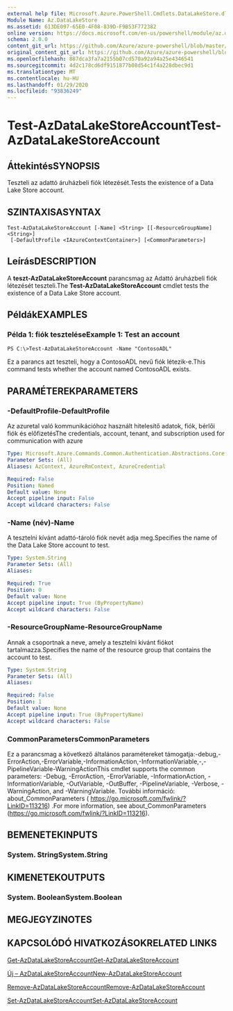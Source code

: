 ```yaml
---
external help file: Microsoft.Azure.PowerShell.Cmdlets.DataLakeStore.dll-Help.xml
Module Name: Az.DataLakeStore
ms.assetid: 613DE097-65E0-4F08-839D-F9B53F772382
online version: https://docs.microsoft.com/en-us/powershell/module/az.datalakestore/test-azdatalakestoreaccount
schema: 2.0.0
content_git_url: https://github.com/Azure/azure-powershell/blob/master/src/DataLakeStore/DataLakeStore/help/Test-AzDataLakeStoreAccount.md
original_content_git_url: https://github.com/Azure/azure-powershell/blob/master/src/DataLakeStore/DataLakeStore/help/Test-AzDataLakeStoreAccount.md
ms.openlocfilehash: 887dca3fa7a2155b07cd570a92a94a25e4346541
ms.sourcegitcommit: 4d2c178cd6df9151877b08d54c1f4a228dbec9d1
ms.translationtype: MT
ms.contentlocale: hu-HU
ms.lasthandoff: 01/29/2020
ms.locfileid: "93836249"
---
```

# <span data-ttu-id="f5a0f-101">Test-AzDataLakeStoreAccount</span><span class="sxs-lookup"><span data-stu-id="f5a0f-101">Test-AzDataLakeStoreAccount</span></span>

## <span data-ttu-id="f5a0f-102">Áttekintés</span><span class="sxs-lookup"><span data-stu-id="f5a0f-102">SYNOPSIS</span></span>
<span data-ttu-id="f5a0f-103">Teszteli az adattó áruházbeli fiók létezését.</span><span class="sxs-lookup"><span data-stu-id="f5a0f-103">Tests the existence of a Data Lake Store account.</span></span>

## <span data-ttu-id="f5a0f-104">SZINTAXISA</span><span class="sxs-lookup"><span data-stu-id="f5a0f-104">SYNTAX</span></span>

```
Test-AzDataLakeStoreAccount [-Name] <String> [[-ResourceGroupName] <String>]
 [-DefaultProfile <IAzureContextContainer>] [<CommonParameters>]
```

## <span data-ttu-id="f5a0f-105">Leírás</span><span class="sxs-lookup"><span data-stu-id="f5a0f-105">DESCRIPTION</span></span>
<span data-ttu-id="f5a0f-106">A **teszt-AzDataLakeStoreAccount** parancsmag az Adattó áruházbeli fiók létezését teszteli.</span><span class="sxs-lookup"><span data-stu-id="f5a0f-106">The **Test-AzDataLakeStoreAccount** cmdlet tests the existence of a Data Lake Store account.</span></span>

## <span data-ttu-id="f5a0f-107">Példák</span><span class="sxs-lookup"><span data-stu-id="f5a0f-107">EXAMPLES</span></span>

### <span data-ttu-id="f5a0f-108">Példa 1: fiók tesztelése</span><span class="sxs-lookup"><span data-stu-id="f5a0f-108">Example 1: Test an account</span></span>
```
PS C:\>Test-AzDataLakeStoreAccount -Name "ContosoADL"
```

<span data-ttu-id="f5a0f-109">Ez a parancs azt teszteli, hogy a ContosoADL nevű fiók létezik-e.</span><span class="sxs-lookup"><span data-stu-id="f5a0f-109">This command tests whether the account named ContosoADL exists.</span></span>

## <span data-ttu-id="f5a0f-110">PARAMÉTEREK</span><span class="sxs-lookup"><span data-stu-id="f5a0f-110">PARAMETERS</span></span>

### <span data-ttu-id="f5a0f-111">-DefaultProfile</span><span class="sxs-lookup"><span data-stu-id="f5a0f-111">-DefaultProfile</span></span>
<span data-ttu-id="f5a0f-112">Az azuretal való kommunikációhoz használt hitelesítő adatok, fiók, bérlői fiók és előfizetés</span><span class="sxs-lookup"><span data-stu-id="f5a0f-112">The credentials, account, tenant, and subscription used for communication with azure</span></span>

```yaml
Type: Microsoft.Azure.Commands.Common.Authentication.Abstractions.Core.IAzureContextContainer
Parameter Sets: (All)
Aliases: AzContext, AzureRmContext, AzureCredential

Required: False
Position: Named
Default value: None
Accept pipeline input: False
Accept wildcard characters: False
```

### <span data-ttu-id="f5a0f-113">-Name (név)</span><span class="sxs-lookup"><span data-stu-id="f5a0f-113">-Name</span></span>
<span data-ttu-id="f5a0f-114">A tesztelni kívánt adattó-tároló fiók nevét adja meg.</span><span class="sxs-lookup"><span data-stu-id="f5a0f-114">Specifies the name of the Data Lake Store account to test.</span></span>

```yaml
Type: System.String
Parameter Sets: (All)
Aliases:

Required: True
Position: 0
Default value: None
Accept pipeline input: True (ByPropertyName)
Accept wildcard characters: False
```

### <span data-ttu-id="f5a0f-115">-ResourceGroupName</span><span class="sxs-lookup"><span data-stu-id="f5a0f-115">-ResourceGroupName</span></span>
<span data-ttu-id="f5a0f-116">Annak a csoportnak a neve, amely a tesztelni kívánt fiókot tartalmazza.</span><span class="sxs-lookup"><span data-stu-id="f5a0f-116">Specifies the name of the resource group that contains the account to test.</span></span>

```yaml
Type: System.String
Parameter Sets: (All)
Aliases:

Required: False
Position: 1
Default value: None
Accept pipeline input: True (ByPropertyName)
Accept wildcard characters: False
```

### <span data-ttu-id="f5a0f-117">CommonParameters</span><span class="sxs-lookup"><span data-stu-id="f5a0f-117">CommonParameters</span></span>
<span data-ttu-id="f5a0f-118">Ez a parancsmag a következő általános paramétereket támogatja:-debug,-ErrorAction,-ErrorVariable,-InformationAction,-InformationVariable,-,-PipelineVariable-WarningAction</span><span class="sxs-lookup"><span data-stu-id="f5a0f-118">This cmdlet supports the common parameters: -Debug, -ErrorAction, -ErrorVariable, -InformationAction, -InformationVariable, -OutVariable, -OutBuffer, -PipelineVariable, -Verbose, -WarningAction, and -WarningVariable.</span></span> <span data-ttu-id="f5a0f-119">További információ: about_CommonParameters ( https://go.microsoft.com/fwlink/?LinkID=113216) .</span><span class="sxs-lookup"><span data-stu-id="f5a0f-119">For more information, see about_CommonParameters (https://go.microsoft.com/fwlink/?LinkID=113216).</span></span>

## <span data-ttu-id="f5a0f-120">BEMENETEK</span><span class="sxs-lookup"><span data-stu-id="f5a0f-120">INPUTS</span></span>

### <span data-ttu-id="f5a0f-121">System. String</span><span class="sxs-lookup"><span data-stu-id="f5a0f-121">System.String</span></span>

## <span data-ttu-id="f5a0f-122">KIMENETEK</span><span class="sxs-lookup"><span data-stu-id="f5a0f-122">OUTPUTS</span></span>

### <span data-ttu-id="f5a0f-123">System. Boolean</span><span class="sxs-lookup"><span data-stu-id="f5a0f-123">System.Boolean</span></span>

## <span data-ttu-id="f5a0f-124">MEGJEGYZI</span><span class="sxs-lookup"><span data-stu-id="f5a0f-124">NOTES</span></span>

## <span data-ttu-id="f5a0f-125">KAPCSOLÓDÓ HIVATKOZÁSOK</span><span class="sxs-lookup"><span data-stu-id="f5a0f-125">RELATED LINKS</span></span>

[<span data-ttu-id="f5a0f-126">Get-AzDataLakeStoreAccount</span><span class="sxs-lookup"><span data-stu-id="f5a0f-126">Get-AzDataLakeStoreAccount</span></span>](./Get-AzDataLakeStoreAccount.md)

[<span data-ttu-id="f5a0f-127">Új – AzDataLakeStoreAccount</span><span class="sxs-lookup"><span data-stu-id="f5a0f-127">New-AzDataLakeStoreAccount</span></span>](./New-AzDataLakeStoreAccount.md)

[<span data-ttu-id="f5a0f-128">Remove-AzDataLakeStoreAccount</span><span class="sxs-lookup"><span data-stu-id="f5a0f-128">Remove-AzDataLakeStoreAccount</span></span>](./Remove-AzDataLakeStoreAccount.md)

[<span data-ttu-id="f5a0f-129">Set-AzDataLakeStoreAccount</span><span class="sxs-lookup"><span data-stu-id="f5a0f-129">Set-AzDataLakeStoreAccount</span></span>](./Set-AzDataLakeStoreAccount.md)


